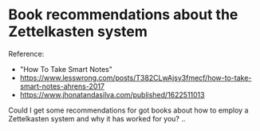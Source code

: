 # Book recommendations about the Zettelkasten system

Reference:
- "How To Take Smart Notes"
- https://www.lesswrong.com/posts/T382CLwAjsy3fmecf/how-to-take-smart-notes-ahrens-2017
- https://www.jhonatandasilva.com/published/1622511013

Could I get some recommendations for got books about how to employ a Zettelkasten system and why it has worked for you? ..
